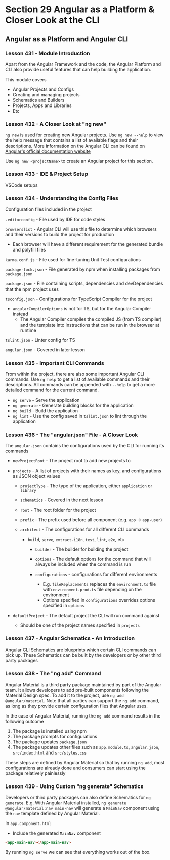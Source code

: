 # Section 29 Angular as a Platform & Closer Look at the CLI

## Angular as a Platform and Angular CLI

### Lesson 431 - Module Introduction

Apart from the Angular Framework and the code, the Angular Platform and CLI also provide useful features that can help building the application.

This module covers

- Angular Projects and Configs
- Creating and managing projects
- Schematics and Builders
- Projects, Apps and Libraries
- Etc

### Lesson 432 - A Closer Look at "ng new"

`ng new` is used for creating new Angular projects. Use `ng new --help` to view the help message that contains a list of available flags and their descriptions. More information on the Angular CLI can be found on [Angular's official documentation website](https://angular.io/cli)

Use `ng new <projectName>` to create an Angular project for this section.

### Lesson 433 - IDE & Project Setup

VSCode setups

### Lesson 434 - Understanding the Config Files

Configuration files included in the project

`.editorconfig` - File used by IDE for code styles

`browserslist` - Angular CLI will use this file to determine which browsers and their versions to build the project for production

- Each browser will have a different requirement for the generated bundle and polyfill files

`karma.conf.js` - File used for fine-tuning Unit Test configurations

`package-lock.json` - File generated by npm when installing packages from `package.json`

`package.json` - File containing scripts, dependencies and devDependencies that the npm project uses

`tsconfig.json` - Configurations for TypeScript Compiler for the project

- `angularCompilerOptions` is not for TS, but for the Angular Compiler instead
  - The Angular Compiler compiles the compiled JS (from TS compiler) and the template into instructions that can be run in the browser at runtime

`tslint.json` - Linter config for TS

`angular.json` - Covered in later lesson

### Lesson 435 - Important CLI Commands

From within the project, there are also some important Angular CLI commands. Use `ng help` to get a list of available commands and their descriptions. All commands can be appended with `--help` to get a more detailed command for the current command.

- `ng serve` - Serve the application
- `ng generate` - Generate building blocks for the application
- `ng build` - Build the application
- `ng lint` - Use the config saved in `tslint.json` to lint through the application

### Lesson 436 - The "angular.json" File - A Closer Look

The `angular.json` contains the configurations used by the CLI for running its commands

- `newProjectRoot` - The project root to add new projects to

- `projects` - A list of projects with their names as key, and configurations as JSON object values

  - `projectType` - The type of the application, either `application` or `library`
  - `schematics` - Covered in the next lesson
  - `root` - The root folder for the project
  - `prefix` - The prefix used before all component (e.g. `app` -> `app-user`)
  - `architect` - The configurations for all different CLI commands

    - `build`, `serve`, `extract-i18n`, `test`, `lint`, `e2e`, etc

      - `builder` - The builder for building the project
      - `options` - The default options for the command that will always be included when the command is run
      - `configurations` - configurations for different environments

        - E.g. `fileReplacements` replaces the `environment.ts` file with `environment.prod.ts` file depending on the environment
        - Options specified in `configurations` overrides options specified in `options`

- `defaultProject` - The default project the CLI will run command against

  - Should be one of the project names specified in `projects`

### Lesson 437 - Angular Schematics - An Introduction

Angular CLI Schematics are blueprints which certain CLI commands can pick up. These Schematics can be built by the developers or by other third party packages

### Lesson 438 - The "ng add" Command

Angular Material is a third party package maintained by part of the Angular team. It allows developers to add pre-built components following the Material Design spec. To add it to the project, use `ng add @angular/material`. Note that all parties can support the `ng add` command, as long as they provide certain configuration files that Angular uses.

In the case of Angular Material, running the `ng add` command results in the following outcome

1. The package is installed using npm
2. The package prompts for configurations
3. The package updates `package.json`
4. The package updates other files such as `app.module.ts`, `angular.json`, `src/index.html` and `src/styles.css`

These steps are defined by Angular Material so that by running `ng add`, most configurations are already done and consumers can start using the package relatively painlessly

### Lesson 439 - Using Custom "ng generate" Schematics

Developers or third party packages can also define Schematics for `ng generate`. E.g. With Angular Material installed, `ng generate @angular/material:nav main-nav` will generate a `MainNav` component using the `nav` template defined by Angular Material.

In `app.component.html`

- Include the generated `MainNav` component

```html
<app-main-nav></app-main-nav>
```

By running `ng serve` we can see that everything works out of the box.
